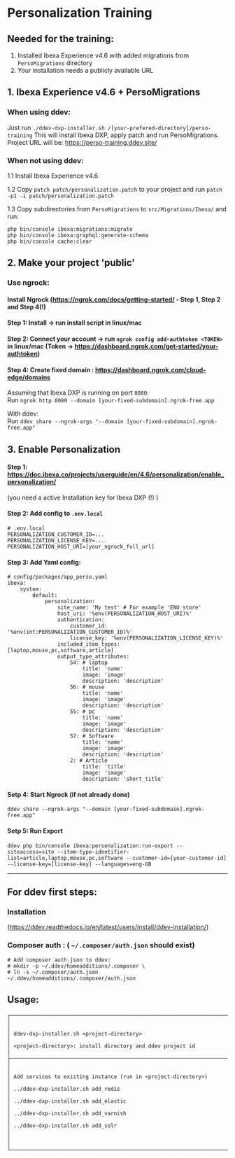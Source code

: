 # Personalization Training



## Needed for the training:

1. Installed Ibexa Experience v4.6 with added migrations from `PersoMigrations` directory
2. Your installation needs a publicly available URL

## 1. Ibexa Experience v4.6 + PersoMigrations

### When using ddev:

Just run `./ddev-dxp-installer.sh /[your-prefered-directory]/perso-training`
This will install Ibexa DXP, apply patch and run PersoMigrations.
Project URL will be: https://perso-training.ddev.site/

### When not using ddev:

1.1 Install Ibexa Experience v4.6

1.2 Copy `patch patch/personalization.patch` to your project and run `patch -p1 -i patch/personalization.patch`

1.3 Copy subdirectories from `PersoMigrations` to `src/Migrations/Ibexa/` and run:
```
php bin/console ibexa:migrations:migrate
php bin/console ibexa:graphql:generate-schema
php bin/console cache:clear
```

## 2. Make your project 'public'

### Use ngrock:

#### Install Ngrock (https://ngrok.com/docs/getting-started/ - Step 1, Step 2 and Step 4(!)

#### Step 1: Install -> run install script in linux/mac<br>
#### Step 2: Connect your account -> run `ngrok config add-authtoken <TOKEN>`  in linux/mac (Token -> https://dashboard.ngrok.com/get-started/your-authtoken)<br>
#### Step 4: Create fixed domain : https://dashboard.ngrok.com/cloud-edge/domains <br>


Assuming that Ibexa DXP is running on port `8080`:<br>
Run `ngrok http 8080 --domain [your-fixed-subdomain].ngrok-free.app`

With ddev:<br>
Run `ddev share --ngrok-args "--domain [your-fixed-subdomain].ngrok-free.app"`


## 3. Enable Personalization

#### Step 1: https://doc.ibexa.co/projects/userguide/en/4.6/personalization/enable_personalization/<br>
(you need a active Installation key for Ibexa DXP (!) )<br>
#### Step 2: Add config to `.env.local`

```
# .env.local
PERSONALIZATION_CUSTOMER_ID=...
PERSONALIZATION_LICENSE_KEY=....
PERSONALIZATION_HOST_URI=[your_ngrock_full_url]
```
#### Step 3: Add Yaml config:

```
# config/packages/app_perso.yaml
ibexa:
    system:
        default:
            personalization:
                site_name: 'My test' # For example 'ENU store'
                host_uri: '%env(PERSONALIZATION_HOST_URI)%'
                authentication:
                    customer_id: '%env(int:PERSONALIZATION_CUSTOMER_ID)%'
                    license_key: '%env(PERSONALIZATION_LICENSE_KEY)%'
                included_item_types: [laptop,mouse,pc,software,article]
                output_type_attributes:
                    54: # laptop
                        title: 'name'
                        image: 'image'
                        description: 'description'
                    56: # mouse
                        title: 'name'
                        image: 'image'
                        description: 'description'
                    55: # pc
                        title: 'name'
                        image: 'image'
                        description: 'description'
                    57: # Software
                        title: 'name'
                        image: 'image'
                        description: 'description'
                    2: # Article
                        title: 'title'
                        image: 'image'
                        description: 'short_title'
```

#### Setp 4: Start Ngrock (if not already done)

```
ddev share --ngrok-args "--domain [your-fixed-subdomain].ngrok-free.app"
```

#### Setp 5: Run Export 

```
ddev php bin/console ibexa:personalization:run-export --siteaccess=site --item-type-identifier-list=article,laptop,mouse,pc,software --customer-id=[your-customer-id] --license-key=[license-key] --languages=eng-GB
```


--------------

## For ddev first steps:

### Installation
  (https://ddev.readthedocs.io/en/latest/users/install/ddev-installation/)

### Composer auth : ( `~/.composer/auth.json` should exist)
```
# Add composer auth.json to ddev:
# mkdir -p ~/.ddev/homeadditions/.composer \
# ln -s ~/.composer/auth.json ~/.ddev/homeadditions/.composer/auth.json

```

## Usage:

```
┌─────────────────────────────────────────────────────────────────────┐
│                                                                     │
│ ddev-dxp-installer.sh <project-directory>                           │
│ <project-directory>: install directory and ddev project id          |
├─────────────────────────────────────────────────────────────────────┤
│                                                                     │
│ Add services to existing instance (run in <project-directory>)      │
│ ../ddev-dxp-installer.sh add_redis                                  │
│ ../ddev-dxp-installer.sh add_elastic                                │
│ ../ddev-dxp-installer.sh add_varnish                                │
│ ../ddev-dxp-installer.sh add_solr                                   │
│                                                                     │
└─────────────────────────────────────────────────────────────────────┘

```


